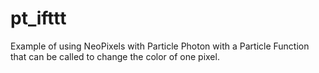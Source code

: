 # pt_ifttt

Example of using NeoPixels with Particle Photon with a Particle Function that
can be called to change the color of one pixel.
